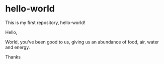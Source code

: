 # hello-world
This is my first repository, hello-world!

Hello, 

World, you've been good to us, giving us an abundance of food, air, water and energy.

Thanks
